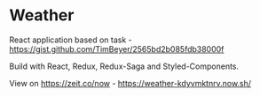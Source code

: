 # Weather

React application based on task - https://gist.github.com/TimBeyer/2565bd2b085fdb38000f

Build with React, Redux, Redux-Saga and Styled-Components.

View on https://zeit.co/now - https://weather-kdyvmktnrv.now.sh/
